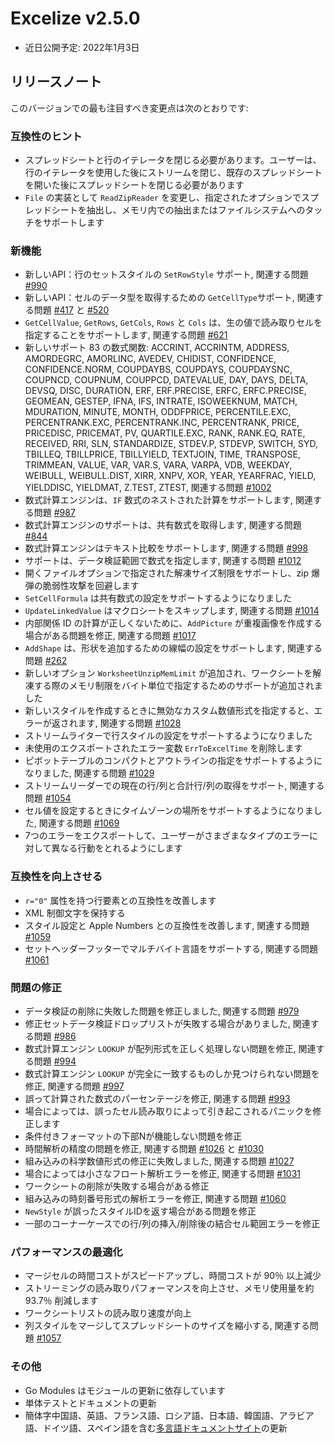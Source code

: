 # Excelize v2.5.0

* 近日公開予定: 2022年1月3日

## リリースノート

このバージョンでの最も注目すべき変更点は次のとおりです:

### 互換性のヒント

* スプレッドシートと行のイテレータを閉じる必要があります。ユーザーは、行のイテレータを使用した後にストリームを閉じ、既存のスプレッドシートを開いた後にスプレッドシートを閉じる必要があります
* `File` の実装として `ReadZipReader` を変更し、指定されたオプションでスプレッドシートを抽出し、メモリ内での抽出またはファイルシステムへのタッチをサポートします

### 新機能

* 新しいAPI：行のセットスタイルの `SetRowStyle` サポート, 関連する問題 [#990](https://github.com/xuri/excelize/issues/990)
* 新しいAPI：セルのデータ型を取得するための `GetCellType`サポート, 関連する問題 [#417](https://github.com/xuri/excelize/issues/417) と [#520](https://github.com/xuri/excelize/issues/520)
* `GetCellValue`, `GetRows`, `GetCols`, `Rows` と `Cols` は、生の値で読み取りセルを指定することをサポートします, 関連する問題 [#621](https://github.com/xuri/excelize/issues/621)
* 新しいサポート 83 の数式関数: ACCRINT, ACCRINTM, ADDRESS, AMORDEGRC, AMORLINC, AVEDEV, CHIDIST, CONFIDENCE, CONFIDENCE.NORM, COUPDAYBS, COUPDAYS, COUPDAYSNC, COUPNCD, COUPNUM, COUPPCD, DATEVALUE, DAY, DAYS, DELTA, DEVSQ, DISC, DURATION, ERF, ERF.PRECISE, ERFC, ERFC.PRECISE, GEOMEAN, GESTEP, IFNA, IFS, INTRATE, ISOWEEKNUM, MATCH, MDURATION, MINUTE, MONTH, ODDFPRICE, PERCENTILE.EXC, PERCENTRANK.EXC, PERCENTRANK.INC, PERCENTRANK, PRICE, PRICEDISC, PRICEMAT, PV, QUARTILE.EXC, RANK, RANK.EQ, RATE, RECEIVED, RRI, SLN, STANDARDIZE, STDEV.P, STDEVP, SWITCH, SYD, TBILLEQ, TBILLPRICE, TBILLYIELD, TEXTJOIN, TIME, TRANSPOSE, TRIMMEAN, VALUE, VAR, VAR.S, VARA, VARPA, VDB, WEEKDAY, WEIBULL, WEIBULL.DIST, XIRR, XNPV, XOR, YEAR, YEARFRAC, YIELD, YIELDDISC, YIELDMAT, Z.TEST, ZTEST, 関連する問題 [#1002](https://github.com/xuri/excelize/issues/1002)
* 数式計算エンジンは、`IF` 数式のネストされた計算をサポートします, 関連する問題 [#987](https://github.com/xuri/excelize/issues/987)
* 数式計算エンジンのサポートは、共有数式を取得します, 関連する問題 [#844](https://github.com/xuri/excelize/issues/844)
* 数式計算エンジンはテキスト比較をサポートします, 関連する問題 [#998](https://github.com/xuri/excelize/issues/998)
* サポートは、データ検証範囲で数式を指定します, 関連する問題 [#1012](https://github.com/xuri/excelize/issues/1012)
* 開くファイルオプションで指定された解凍サイズ制限をサポートし、zip 爆弾の脆弱性攻撃を回避します
* `SetCellFormula` は共有数式の設定をサポートするようになりました
* `UpdateLinkedValue` はマクロシートをスキップします, 関連する問題 [#1014](https://github.com/xuri/excelize/issues/1014)
* 内部関係 ID の計算が正しくないために、`AddPicture` が重複画像を作成する場合がある問題を修正, 関連する問題 [#1017](https://github.com/xuri/excelize/issues/1017)
* `AddShape` は、形状を追加するための線幅の設定をサポートします, 関連する問題 [#262](https://github.com/xuri/excelize/issues/262)
* 新しいオプション `WorksheetUnzipMemLimit` が追加され、ワークシートを解凍する際のメモリ制限をバイト単位で指定するためのサポートが追加されました
* 新しいスタイルを作成するときに無効なカスタム数値形式を指定すると、エラーが返されます, 関連する問題 [#1028](https://github.com/xuri/excelize/issues/1028)
* ストリームライターで行スタイルの設定をサポートするようになりました
* 未使用のエクスポートされたエラー変数 `ErrToExcelTime` を削除します
* ピボットテーブルのコンパクトとアウトラインの指定をサポートするようになりました, 関連する問題 [#1029](https://github.com/xuri/excelize/issues/1029)
* ストリームリーダーでの現在の行/列と合計行/列の取得をサポート, 関連する問題 [#1054](https://github.com/xuri/excelize/issues/1054)
* セル値を設定するときにタイムゾーンの場所をサポートするようになりました, 関連する問題 [#1069](https://github.com/xuri/excelize/issues/1069)
* 7つのエラーをエクスポートして、ユーザーがさまざまなタイプのエラーに対して異なる行動をとれるようにします

### 互換性を向上させる

* `r="0"` 属性を持つ行要素との互換性を改善します
* XML 制御文字を保持する
* スタイル設定と Apple Numbers との互換性を改善します, 関連する問題 [#1059](https://github.com/xuri/excelize/issues/1059)
* セットヘッダーフッターでマルチバイト言語をサポートする, 関連する問題 [#1061](https://github.com/xuri/excelize/issues/1061)

### 問題の修正

* データ検証の削除に失敗した問題を修正しました, 関連する問題 [#979](https://github.com/xuri/excelize/issues/979)
* 修正セットデータ検証ドロップリストが失敗する場合がありました, 関連する問題 [#986](https://github.com/xuri/excelize/issues/986)
* 数式計算エンジン `LOOKUP` が配列形式を正しく処理しない問題を修正, 関連する問題 [#994](https://github.com/xuri/excelize/issues/994)
* 数式計算エンジン `LOOKUP` が完全に一致するものしか見つけられない問題を修正, 関連する問題 [#997](https://github.com/xuri/excelize/issues/997)
* 誤って計算された数式のパーセンテージを修正, 関連する問題 [#993](https://github.com/xuri/excelize/issues/993)
* 場合によっては、誤ったセル読み取りによって引き起こされるパニックを修正します
* 条件付きフォーマットの下部Nが機能しない問題を修正
* 時間解析の精度の問題を修正, 関連する問題 [#1026](https://github.com/xuri/excelize/issues/1026) と [#1030](https://github.com/xuri/excelize/issues/1030)
* 組み込みの科学数値形式の修正に失敗しました, 関連する問題 [#1027](https://github.com/xuri/excelize/issues/1027)
* 場合によっては小さなフロート解析エラーを修正, 関連する問題 [#1031](https://github.com/xuri/excelize/issues/1031)
* ワークシートの削除が失敗する場合がある修正
* 組み込みの時刻番号形式の解析エラーを修正, 関連する問題 [#1060](https://github.com/xuri/excelize/issues/1060)
* `NewStyle` が誤ったスタイルIDを返す場合がある問題を修正
* 一部のコーナーケースでの行/列の挿入/削除後の結合セル範囲エラーを修正

### パフォーマンスの最適化

* マージセルの時間コストがスピードアップし、時間コストが 90％ 以上減少
* ストリーミングの読み取りパフォーマンスを向上させ、メモリ使用量を約 93.7％ 削減します
* ワークシートリストの読み取り速度が向上
* 列スタイルをマージしてスプレッドシートのサイズを縮小する, 関連する問題 [#1057](https://github.com/xuri/excelize/issues/1057)

### その他

* Go Modules はモジュールの更新に依存しています
* 単体テストとドキュメントの更新
* 簡体字中国語、英語、フランス語、ロシア語、日本語、韓国語、アラビア語、ドイツ語、スペイン語を含む[多言語ドキュメントサイト](https://xuri.me/excelize)の更新
